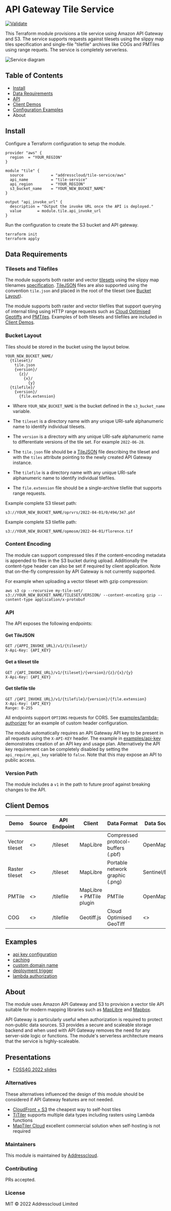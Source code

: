 # API Gateway Tile Service

[![Validate](https://github.com/addresscloud/terraform-aws-tile-service/actions/workflows/validate.yml/badge.svg)](https://github.com/addresscloud/terraform-aws-tile-service/actions/workflows/validate.yml)

This Terraform module provisions a tile service using Amazon API Gateway and S3. The service supports requests against tilesets using the slippy map tiles specification and single-file "tilefile" archives like COGs and PMTiles using range requets. The service is completely serverless.

![Service diagram](https://github.com/addresscloud/terraform-aws-tile-service/raw/main/_img/diagram-v2.png)

## Table of Contents

* [Install](#install)
* [Data Requirements](#data-requirements)
* [API](#api)
* [Client Demos](#client-demos)
* [Configuration Examples](#configuration-examples)
* About

## Install

Configure a Terraform configuration to setup the module.

```hcl
provider "aws" {
  region  = "YOUR_REGION"
}

module "tile" {
  source            = "addresscloud/tile-service/aws"
  api_name          = "tile-service"
  api_region        = "YOUR_REGION"
  s3_bucket_name    = "YOUR_NEW_BUCKET_NAME"
}

output "api_invoke_url" {
  description = "Output the invoke URL once the API is deployed."
  value       = module.tile.api_invoke_url
}
```

Run the configuration to create the S3 bucket and API gateway.

```shell
terraform init
terraform apply
```

## Data Requirements

### Tilesets and Tilefiles

The module supports both raster and vector [tilesets](https://docs.mapbox.com/help/glossary/tileset/) using the slippy map tilenames [specification](https://wiki.openstreetmap.org/wiki/Slippy_map_tilenames). [TileJSON](https://github.com/mapbox/tilejson-spec) files are also supported using the convention `tile.json` and placed in the root of the tileset (see [Bucket Layout](#bucket-layout)).

The module supports both raster and vector tilefiles that support querying of internal tiling using HTTP range requests such as [Cloud Optimised Geotiffs](https://www.cogeo.org/) and [PMTiles](https://github.com/protomaps/PMTiles). Examples of both tilesets and tilefiles are included in [Client Demos](#client-demos).

### Bucket Layout

Tiles should be stored in the bucket using the layout below.

```
YOUR_NEW_BUCKET_NAME/
  {tileset}/
    tile.json
    {version}/
      {z}/
        {x}/
          {y}
  {tilefile}/
    {version}/
      {file.extension}
```
* Where `YOUR_NEW_BUCKET_NAME` is the bucket defined in the `s3_bucket_name` variable.

* The `tileset` is a directory name with any unique URI-safe alphanumeric name to identify individual tilesets.

* The `version` is a directory with any unique URI-safe alphanumeric name to differentiate versions of the tile set. For example `2022-06-28`.

* The `tile.json` file should be a [TileJSON](https://github.com/mapbox/tilejson-spec) file describing the tileset and with the `tiles` attribute pointing to the newly created API Gateway instance.

* The `tilefile` is a directory name with any unique URI-safe alphanumeric name to identify individual tilefiles.

* The `file.extension` file should be a single-archive tilefile that supports range requests.

Example complete S3 tileset path:

```
s3://YOUR_NEW_BUCKET_NAME/oprvrs/2022-04-01/0/494/347.pbf
```

Example complete S3 tilefile path:

```
s3://YOUR_NEW_BUCKET_NAME/opmosm/2022-04-01/florence.tif
```

### Content Encoding

The module can support compressed tiles if the content-encoding metadata is appended to files in the S3 bucket during upload. Additionally the content-type header can also be set if required by client application. Note that on-the-fly compression by API Gateway is not currently supported.

For example when uploading a vector tileset with gzip compression: 

```shell
aws s3 cp --recursive my-tile-set/ s3://YOUR_NEW_BUCKET_NAME/TILESET/VERSION/ --content-encoding gzip --content-type application/x-protobuf
```

### API

The API exposes the following endpoints:

#### **Get TileJSON**
```http
GET /{APPI_INVOKE_URL}/v1/{tileset}/
X-Api-Key: {API_KEY}
```

#### **Get a tileset tile**
```http
GET /{API_INVOKE_URL}/v1/{tileset}/{version}/{z}/{x}/{y}
X-Api-Key: {API_KEY}
```

#### **Get tilefile tile**
```http
GET /{API_INVOKE_URL}/v1/{tilefile}/{version}/{file.extension}
X-Api-Key: {API_KEY}
Range: 0-255
```

All endpoints support `OPTIONS` requests for CORS. See [examples/lambda-authorizer](https://github.com/addresscloud/terraform-aws-tile-service/tree/main/examples/lambda-authorizer) for an example of custom header configuration.

The module automatically requires an API Gateway API key to be present in all requests using the `X-API-KEY` header. The example in [examples/api-key](https://github.com/addresscloud/terraform-aws-tile-service/tree/main/examples/api-key) demonstrates creation of an API key and usage plan. Alternatively the API key requirement can be completely disabled by setting the `api_require_api_key` variable to `false`. Note that this may expose an API to public access.

### Version Path

The module includes a `v1` in the path to future proof against breaking changes to the API.

## Client Demos

|Demo|Source|API Endpoint|Client|Data Format|Data Source|
|----|------|------------|------|-----------|-----------|
|Vector tileset|<>|/tileset|MapLibre|Compressed protocol-buffers (.pbf)|OpenMapTiler|
|Raster tileset|<>|/tileset|MapLibre|Portable network graphic (.png)|Sentinel/ESA|
|PMTile|<>|/tilefile|MapLibre + PMTile plugin|PMTile|OpenMapTiler|
|COG|<>|/tilefile|Geotiff.js|Cloud Optimised GeoTiff|<>|

## Examples

- [api key configuration](https://github.com/addresscloud/terraform-aws-tile-service/tree/main/examples/api-key)
- [caching](https://github.com/addresscloud/terraform-aws-tile-service/tree/main/examples/caching)
- [custom domain name](https://github.com/addresscloud/terraform-aws-tile-service/tree/main/examples/custom-domain)
- [deployment trigger](https://github.com/addresscloud/terraform-aws-tile-service/tree/main/examples/deployment-trigger)
- [lambda authorization](https://github.com/addresscloud/terraform-aws-tile-service/tree/main/examples/lambda-authorizer)

## About

The module uses Amazon API Gateway and S3 to provision a vector tile API suitable for modern mapping libraries such as [MapLibre](https://maplibre.org/) and [Mapbox](https://www.mapbox.com/).

API Gateway is particularly useful when authorization is required to protect non-public data sources. S3 provides a secure and scaleable storage backend and when used with API Gateway removes the need for any server-side logic or functions. The module's serverless architecture means that the service is highly-scaleable.

## Presentations
- [FOSS4G 2022 slides](https://addresscloud.github.io/terraform-aws-tile-service/decks/foss4g-20220825.pdf)

### Alternatives

These alternatives influenced the design of this module should be considered if API Gateway features are not needed.

- [CloudFront + S3](https://github.com/addresscloud/serverless-tiles) the cheapest way to self-host tiles
- [TiTiler](https://github.com/developmentseed/titiler) supports multiple data types including rasters using Lambda functions
- [MapTiler Cloud](https://www.maptiler.com/cloud/) excellent commercial solution when self-hosting is not required

### Maintainers

This module is maintained by [Addresscloud](https://github.com/addresscloud/).

### Contributing

PRs accepted.

### License

MIT © 2022 Addresscloud Limited